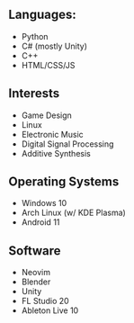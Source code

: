 ## Languages:
- Python
- C# (mostly Unity)
- C++
- HTML/CSS/JS

## Interests
- Game Design
- Linux
- Electronic Music
- Digital Signal Processing
- Additive Synthesis

## Operating Systems
- Windows 10
- Arch Linux (w/ KDE Plasma)
- Android 11

## Software
- Neovim
- Blender
- Unity
- FL Studio 20
- Ableton Live 10
